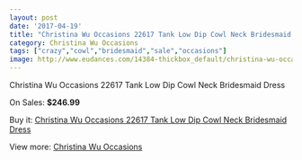 ```yaml
---
layout: post
date: '2017-04-19'
title: "Christina Wu Occasions 22617 Tank Low Dip Cowl Neck Bridesmaid Dress"
category: Christina Wu Occasions
tags: ["crazy","cowl","bridesmaid","sale","occasions"]
image: http://www.eudances.com/14384-thickbox_default/christina-wu-occasions-22617-tank-low-dip-cowl-neck-bridesmaid-dress.jpg
---
```

Christina Wu Occasions 22617 Tank Low Dip Cowl Neck Bridesmaid Dress

On Sales: **$246.99**
<a href="https://www.eudances.com/en/christina-wu-occasions/4315-christina-wu-occasions-22617-tank-low-dip-cowl-neck-bridesmaid-dress.html"><amp-img layout="responsive" width="600" height="600" src="//www.eudances.com/14384-thickbox_default/christina-wu-occasions-22617-tank-low-dip-cowl-neck-bridesmaid-dress.jpg" alt="Christina Wu Occasions 22617 Tank Low Dip Cowl Neck Bridesmaid Dress 0" /></a>
<a href="https://www.eudances.com/en/christina-wu-occasions/4315-christina-wu-occasions-22617-tank-low-dip-cowl-neck-bridesmaid-dress.html"><amp-img layout="responsive" width="600" height="600" src="//www.eudances.com/14388-thickbox_default/christina-wu-occasions-22617-tank-low-dip-cowl-neck-bridesmaid-dress.jpg" alt="Christina Wu Occasions 22617 Tank Low Dip Cowl Neck Bridesmaid Dress 1" /></a>
<a href="https://www.eudances.com/en/christina-wu-occasions/4315-christina-wu-occasions-22617-tank-low-dip-cowl-neck-bridesmaid-dress.html"><amp-img layout="responsive" width="600" height="600" src="//www.eudances.com/14387-thickbox_default/christina-wu-occasions-22617-tank-low-dip-cowl-neck-bridesmaid-dress.jpg" alt="Christina Wu Occasions 22617 Tank Low Dip Cowl Neck Bridesmaid Dress 2" /></a>
<a href="https://www.eudances.com/en/christina-wu-occasions/4315-christina-wu-occasions-22617-tank-low-dip-cowl-neck-bridesmaid-dress.html"><amp-img layout="responsive" width="600" height="600" src="//www.eudances.com/14386-thickbox_default/christina-wu-occasions-22617-tank-low-dip-cowl-neck-bridesmaid-dress.jpg" alt="Christina Wu Occasions 22617 Tank Low Dip Cowl Neck Bridesmaid Dress 3" /></a>
<a href="https://www.eudances.com/en/christina-wu-occasions/4315-christina-wu-occasions-22617-tank-low-dip-cowl-neck-bridesmaid-dress.html"><amp-img layout="responsive" width="600" height="600" src="//www.eudances.com/14385-thickbox_default/christina-wu-occasions-22617-tank-low-dip-cowl-neck-bridesmaid-dress.jpg" alt="Christina Wu Occasions 22617 Tank Low Dip Cowl Neck Bridesmaid Dress 4" /></a>

Buy it: [Christina Wu Occasions 22617 Tank Low Dip Cowl Neck Bridesmaid Dress](https://www.eudances.com/en/christina-wu-occasions/4315-christina-wu-occasions-22617-tank-low-dip-cowl-neck-bridesmaid-dress.html "Christina Wu Occasions 22617 Tank Low Dip Cowl Neck Bridesmaid Dress")

View more: [Christina Wu Occasions](https://www.eudances.com/en/59-christina-wu-occasions "Christina Wu Occasions")